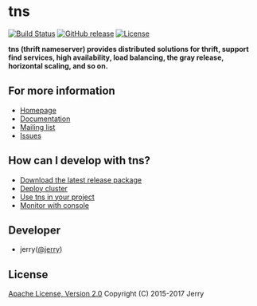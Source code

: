 # tns

[![Build Status](https://api.travis-ci.org/jerrysearch/tns.svg)](https://travis-ci.org/jerrysearch/tns)
[![GitHub release](https://img.shields.io/badge/release-download-orange.svg)](https://github.com/jerrysearch/tns/releases)
[![License](https://img.shields.io/badge/license-Apache%202-4EB1BA.svg)](https://www.apache.org/licenses/LICENSE-2.0.html)

**tns (thrift nameserver) provides distributed solutions for thrift, support find services, high availability, load balancing, the gray release, horizontal scaling, and so on.**

## For more information

* [Homepage](https://github.com/jerrysearch/tns) 
* [Documentation](https://github.com/jerrysearch/tns/wiki)
* [Mailing list](https://groups.google.com/forum/?hl=en#!forum/thriftnameserver)
* [Issues](https://github.com/jerrysearch/tns/issues)

## How can I develop with tns?

* [Download the latest release package](https://github.com/jerrysearch/tns/releases)
* [Deploy cluster](https://github.com/jerrysearch/tns/wiki/deploy-cluster)
* [Use tns in your project](https://github.com/jerrysearch/tns/wiki/use-tns-in-your-project)
* [Monitor with console](https://github.com/jerrysearch/tns/wiki/monitor-with-console)

## Developer

* jerry([@jerry](https://github.com/jerrysearch))

## License

[Apache License, Version 2.0](http://www.apache.org/licenses/LICENSE-2.0.html) Copyright (C) 2015-2017 Jerry
